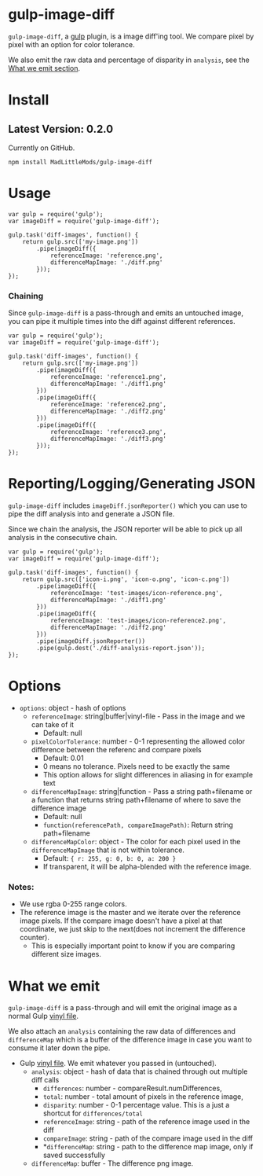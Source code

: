 # gulp-image-diff

`gulp-image-diff`, a [gulp](http://gulpjs.com/) plugin, is a image diff'ing tool. We compare pixel by pixel with an option for color tolerance.

We also emit the raw data and percentage of disparity in `analysis`, see the [What we emit section](#what-we-emit).


# Install

## Latest Version: 0.2.0

Currently on GitHub.
```
npm install MadLittleMods/gulp-image-diff
```


# Usage

```
var gulp = require('gulp');
var imageDiff = require('gulp-image-diff');

gulp.task('diff-images', function() {
	return gulp.src(['my-image.png'])
		.pipe(imageDiff({
			referenceImage: 'reference.png',
			differenceMapImage: './diff.png'
		}));
});
```

### Chaining

Since `gulp-image-diff` is a pass-through and emits an untouched image, you can pipe it multiple times into the diff against different references.

```
var gulp = require('gulp');
var imageDiff = require('gulp-image-diff');

gulp.task('diff-images', function() {
	return gulp.src(['my-image.png'])
		.pipe(imageDiff({
			referenceImage: 'reference1.png',
			differenceMapImage: './diff1.png'
		}))
		.pipe(imageDiff({
			referenceImage: 'reference2.png',
			differenceMapImage: './diff2.png'
		}))
		.pipe(imageDiff({
			referenceImage: 'reference3.png',
			differenceMapImage: './diff3.png'
		}));
});
```


# Reporting/Logging/Generating JSON

`gulp-image-diff` includes `imageDiff.jsonReporter()` which you can use to pipe the diff analysis into and generate a JSON file. 

Since we chain the analysis, the JSON reporter will be able to pick up all analysis in the consecutive chain.

```
var gulp = require('gulp');
var imageDiff = require('gulp-image-diff');

gulp.task('diff-images', function() {
	return gulp.src(['icon-i.png', 'icon-o.png', 'icon-c.png'])
		.pipe(imageDiff({
			referenceImage: 'test-images/icon-reference.png',
			differenceMapImage: './diff1.png'
		}))
		.pipe(imageDiff({
			referenceImage: 'test-images/icon-reference2.png',
			differenceMapImage: './diff2.png'
		}))
		.pipe(imageDiff.jsonReporter())
		.pipe(gulp.dest('./diff-analysis-report.json'));
});
```




# Options

 - `options`: object - hash of options
 	 - `referenceImage`: string|buffer|vinyl-file - Pass in the image and we can take of it
 	 	 - Default: null
 	 - `pixelColorTolerance`: number - 0-1 representing the allowed color difference between the referenc and compare pixels
 	 	 - Default: 0.01
 	 	 - 0 means no tolerance. Pixels need to be exactly the same
 	 	 - This option allows for slight differences in aliasing in for example text
	 - `differenceMapImage`: string|function - Pass a string path+filename or a function that returns string path+filename of where to save the difference image
	 	 - Default: null
	 	 - `function(referencePath, compareImagePath)`: Return string path+filename
	 - `differenceMapColor`: object - The color for each pixel used in the `differenceMapImage` that is not within tolerance.
	 	 - Default: `{ r: 255, g: 0, b: 0, a: 200 }`
	 	 - If transparent, it will be alpha-blended with the reference image.



### Notes:

 - We use rgba 0-255 range colors.
 - The reference image is the master and we iterate over the reference image pixels. If the compare image doesn't have a pixel at that coordinate, we just skip to the next(does not increment the difference counter).
 	 - This is especially important point to know if you are comparing different size images.


# What we emit

`gulp-image-diff` is a pass-through and will emit the original image as a normal Gulp [vinyl file](https://www.npmjs.com/package/vinyl).

We also attach an `analysis` containing the raw data of differences and `differenceMap` which is a buffer of the difference image in case you want to consume it later down the pipe.

 - Gulp [vinyl file](https://www.npmjs.com/package/vinyl). We emit whatever you passed in (untouched).
	 - `analysis`: object - hash of data that is chained through out multiple diff calls
	 	 - `differences`: number - compareResult.numDifferences,
		 - `total`: number - total amount of pixels in the reference image,
		 - `disparity`: number - 0-1 percentage value. This is a just a shortcut for `differences/total`
		 - `referenceImage`: string - path of the reference image used in the diff
		 - `compareImage`: string - path of the compare image used in the diff
		 - *`differenceMap`: string - path to the difference map image, only if saved successfully
	 - `differenceMap`: buffer - The difference png image.